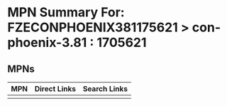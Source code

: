 



# MPN Summary For: FZECONPHOENIX381175621 > con-phoenix-3.81 : 1705621

## MPNs
  

|MPN|Direct Links|Search Links|
| :--- | :--- | :--- |
||||
